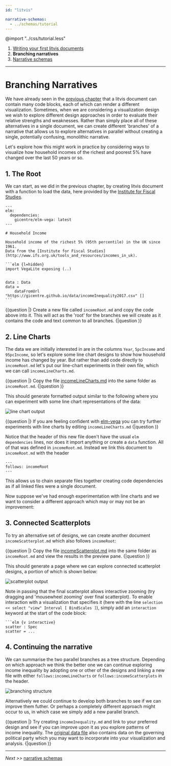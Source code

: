 ```yaml
---
id: "litvis"

narrative-schemas:
  - ../schemas/tutorial
---
```


@import "../css/tutorial.less"

1.  [Writing your first litvis documents](intro1.md)
2.  **Branching narratives**
3.  [Narrative schemas](intro3.md)

---

# Branching Narratives

We have already seen in the [previous chapter](intro1.md) that a litvis document can contain many code blocks, each of which can render a different visualization.
Sometimes, when we are considering a visualization design we wish to explore different design approaches in order to evaluate their relative strengths and weaknesses.
Rather than simply place all of these alternatives in a single document, we can create different 'branches' of a narrative that allows us to explore alternatives in parallel without creating a single, potentially confusing, monolithic narrative.

Let's explore how this might work in practice by considering ways to visualize how household incomes of the richest and poorest 5% have changed over the last 50 years or so.

## 1. The Root

We can start, as we did in the previous chapter, by creating litvis document with a function to load the data, here provided by the [Institute for Fiscal Studies](http://www.ifs.org.uk/tools_and_resources/incomes_in_uk).

````
---
elm:
  dependencies:
    gicentre/elm-vega: latest
---

# Household Income

Household income of the richest 5% (95th percentile) in the UK since 1961.
Data from the [Institute for Fiscal Studies](http://www.ifs.org.uk/tools_and_resources/incomes_in_uk).

```elm {l=hidden}
import VegaLite exposing (..)


data : Data
data =
    dataFromUrl "https://gicentre.github.io/data/incomeInequality2017.csv" []
```
````

{(question |}
Create a new file called `incomeRoot.md` and copy the code above into it.
This will act as the 'root' for the branches we will create as it contains the code and text common to all branches.
{|question )}

## 2. Line Charts

The data we are initially interested in are in the columns `Year`, `5pcIncome` and `95pcIncome`, so let's explore some line chart designs to show how household income has changed by year.
But rather than add code directly to `incomeRoot.md` let's put our line-chart experiments in their own file, which we can call `incomeLineCharts.md`.

{(question |}
Copy the file [incomeLineCharts.md](incomeLineCharts.md) into the same folder as `incomeRoot.md`.
{|question )}

This should generate formatted output similar to the following where you can experiment with some line chart representations of the data:

![line chart output](images/linecharts.png)

{(question |}
If you are feeling confident with [elm-vega](http://package.elm-lang.org/packages/gicentre/elm-vega/latest) you can try further experiments with line charts by editing `incomeLineCharts.md`
{|question )}

Notice that the header of this new file doen't have the usual `elm dependencies` lines, nor does it import anything or create a `data` function.
All of that was defined in `incomeRoot.md`.
Instead we link this document to `incomeRoot.md` with the header

```
---
follows: incomeRoot
---
```

This allows us to chain separate files together creating code dependencies as if all linked files were a single document.

Now suppose we've had enough experimentation with line charts and we want to consider a different approach which may or may not be an improvement:

## 3. Connected Scatterplots

To try an alternative set of designs, we can create another document `incomeScatterplot.md` which also follows `incomeRoot`:

{(question |}
Copy the file [incomeScatterplot.md](incomeScatterplot.md) into the same folder as `incomeRoot.md` and view the results in the preview pane.
{|question )}

This should generate a page where we can explore connected scatterplot designs, a portion of which is shown below:

![scatterplot output](images/scatterplots.png)

Note in passing that the final scatterplot allows interactive zooming (try dragging and 'mousewheel zooming' over final scatterplot).
To enable interaction with a visualization that specifies it (here with the line `selection << select "view" Interval [ BindScales ]`), simply add an `interaction` keyword at the start of the code block:

````
```elm {v interactive}
scatter : Spec
scatter = ...
````

## 4. Continuing the narrative

We can summarise the two parallel branches as a tree structure.
Depending on which approach we think the better one we can continue exploring income inequality by adopting one or other of the designs and linking a new file with either `follows:incomeLineCharts` or `follows:incomeScatterplots` in the header.

![branching structure](images/branching.png)

Alternatively we could continue to develop both branches to see if we can improve them futher.
Or perhaps a completely different approach might occur to us, in which case we simply add a new parallel branch.

{(question |}
Try creating `incomeInequality.md` and link to your preferred design and see if you can improve upon it as you explore patterns of income inequality.
The [original data file](https://gicentre.github.io/data/incomeInequality2017.csv) also contains data on the governing political party which you may want to incorporate into your visualization and analysis.
{|question )}

---

_Next >>_ [narrative schemas](intro3.md)
